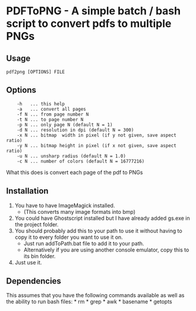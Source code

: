 PDFToPNG - A simple batch / bash script to convert pdfs to multiple PNGs
============================================================

Usage
------------

``pdf2png [OPTIONS] FILE``

Options
--------

        -h   ... this help
        -a   ... convert all pages
        -f N ... from page number N
        -t N ... to page number N
        -p N ... only page N (default N = 1)
        -d N ... resolution in dpi (default N = 300)
        -x N ... bitmap  width in pixel (if y not given, save aspect ratio)
        -y N ... bitmap height in pixel (if x not given, save aspect ratio)
        -u N ... unsharp radius (default N = 1.0)
        -c N ... number of colors (default N = 16777216)


What this does is convert each page of the pdf to PNGs

Installation
-------------

1. You have to have ImageMagick installed.
	* (This converts many image formats into bmp)
2. You could have Ghostscript installed but I have already added gs.exe in the project folder.
3. You should probably add this to your path to use it without having to copy it to every folder you want to use it on.
	* Just run addToPath.bat file to add it to your path.
	* Alternatively if you are using another console emulator, copy this to its bin folder.
4. Just use it.

Dependencies
------------

This assumes that you have the following commands available as well as the ability to run bash files:
	* rm
	* grep
	* awk
	* basename
	* getopts